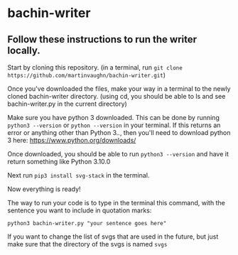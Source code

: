 # bachin-writer

## Follow these instructions to run the writer locally. 

Start by cloning this repository. (in a terminal, run `git clone https://github.com/martinvaughn/bachin-writer.git`)

Once you've downloaded the files, make your way in a terminal to the newly cloned bachin-writer directory. (using cd, you should be able to ls and see bachin-writer.py in the current directory)

Make sure you have python 3 downloaded. This can be done by running `python3 --version` or `python --version` in your terminal. 
If this returns an error or anything other than Python 3._._, then you'll need to download python 3 here: https://www.python.org/downloads/

Once downloaded, you should be able to run `python3 --version` and have it return something like Python 3.10.0

Next run `pip3 install svg-stack` in the terminal.

Now everything is ready!

The way to run your code is to type in the terminal this command, with the sentence you want to include in quotation marks:

`python3 bachin-writer.py "your sentence goes here"`

If you want to change the list of svgs that are used in the future, but just make sure that the directory of the svgs is named `svgs`




